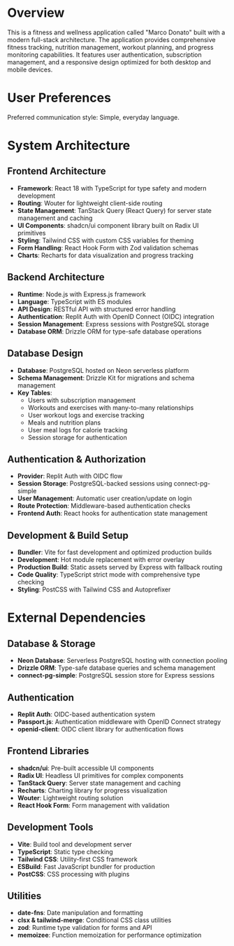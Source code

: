 # Overview

This is a fitness and wellness application called "Marco Donato" built with a modern full-stack architecture. The application provides comprehensive fitness tracking, nutrition management, workout planning, and progress monitoring capabilities. It features user authentication, subscription management, and a responsive design optimized for both desktop and mobile devices.

# User Preferences

Preferred communication style: Simple, everyday language.

# System Architecture

## Frontend Architecture
- **Framework**: React 18 with TypeScript for type safety and modern development
- **Routing**: Wouter for lightweight client-side routing
- **State Management**: TanStack Query (React Query) for server state management and caching
- **UI Components**: shadcn/ui component library built on Radix UI primitives
- **Styling**: Tailwind CSS with custom CSS variables for theming
- **Form Handling**: React Hook Form with Zod validation schemas
- **Charts**: Recharts for data visualization and progress tracking

## Backend Architecture
- **Runtime**: Node.js with Express.js framework
- **Language**: TypeScript with ES modules
- **API Design**: RESTful API with structured error handling
- **Authentication**: Replit Auth with OpenID Connect (OIDC) integration
- **Session Management**: Express sessions with PostgreSQL storage
- **Database ORM**: Drizzle ORM for type-safe database operations

## Database Design
- **Database**: PostgreSQL hosted on Neon serverless platform
- **Schema Management**: Drizzle Kit for migrations and schema management
- **Key Tables**:
  - Users with subscription management
  - Workouts and exercises with many-to-many relationships
  - User workout logs and exercise tracking
  - Meals and nutrition plans
  - User meal logs for calorie tracking
  - Session storage for authentication

## Authentication & Authorization
- **Provider**: Replit Auth with OIDC flow
- **Session Storage**: PostgreSQL-backed sessions using connect-pg-simple
- **User Management**: Automatic user creation/update on login
- **Route Protection**: Middleware-based authentication checks
- **Frontend Auth**: React hooks for authentication state management

## Development & Build Setup
- **Bundler**: Vite for fast development and optimized production builds
- **Development**: Hot module replacement with error overlay
- **Production Build**: Static assets served by Express with fallback routing
- **Code Quality**: TypeScript strict mode with comprehensive type checking
- **Styling**: PostCSS with Tailwind CSS and Autoprefixer

# External Dependencies

## Database & Storage
- **Neon Database**: Serverless PostgreSQL hosting with connection pooling
- **Drizzle ORM**: Type-safe database queries and schema management
- **connect-pg-simple**: PostgreSQL session store for Express sessions

## Authentication
- **Replit Auth**: OIDC-based authentication system
- **Passport.js**: Authentication middleware with OpenID Connect strategy
- **openid-client**: OIDC client library for authentication flows

## Frontend Libraries
- **shadcn/ui**: Pre-built accessible UI components
- **Radix UI**: Headless UI primitives for complex components
- **TanStack Query**: Server state management and caching
- **Recharts**: Charting library for progress visualization
- **Wouter**: Lightweight routing solution
- **React Hook Form**: Form management with validation

## Development Tools
- **Vite**: Build tool and development server
- **TypeScript**: Static type checking
- **Tailwind CSS**: Utility-first CSS framework
- **ESBuild**: Fast JavaScript bundler for production
- **PostCSS**: CSS processing with plugins

## Utilities
- **date-fns**: Date manipulation and formatting
- **clsx & tailwind-merge**: Conditional CSS class utilities
- **zod**: Runtime type validation for forms and API
- **memoizee**: Function memoization for performance optimization